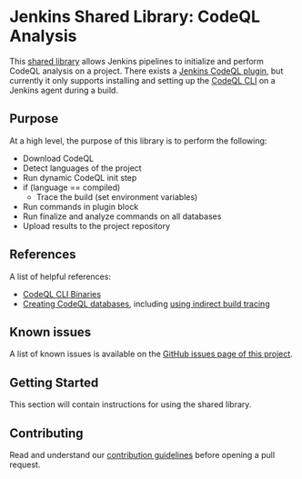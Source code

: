 # Jenkins Shared Library: CodeQL Analysis

This [shared library](https://jenkins.io/doc/book/pipeline/shared-libraries/) allows Jenkins pipelines to initialize and perform CodeQL analysis on a project. There exists a [Jenkins CodeQL plugin](https://plugins.jenkins.io/codeql/), but currently it only supports installing and setting up the [CodeQL CLI](https://codeql.github.com/docs/codeql-cli/) on a Jenkins agent during a build.

## Purpose

At a high level, the purpose of this library is to perform the following:

- Download CodeQL
- Detect languages of the project
- Run dynamic CodeQL init step
- if (language == compiled)
  - Trace the build (set environment variables)
- Run commands in plugin block
- Run finalize and analyze commands on all databases
- Upload results to the project repository

## References

A list of helpful references:

- [CodeQL CLI Binaries](https://github.com/github/codeql-cli-binaries/releases)
- [Creating CodeQL databases](https://codeql.github.com/docs/codeql-cli/creating-codeql-databases/), including [using indirect build tracing](https://codeql.github.com/docs/codeql-cli/creating-codeql-databases/#using-indirect-build-tracing)

## Known issues

A list of known issues is available on the [GitHub issues page of this project][jenkins-codeql-lib-issues].

## Getting Started

This section will contain instructions for using the shared library.

## Contributing

Read and understand our [contribution guidelines][jenkins-codeql-lib-contributing] before opening a pull request.

[jenkins-codeql-lib-issues]: https://github.com/ActionsDesk/jenkins-codeql-analysis-library/issues
[jenkins-codeql-lib-contributing]: .github/CONTRIBUTING.md
